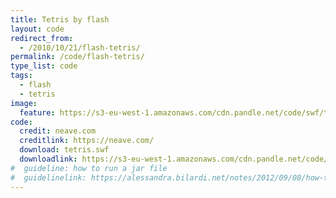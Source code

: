 ```yaml
---
title: Tetris by flash
layout: code
redirect_from:
  - /2010/10/21/flash-tetris/
permalink: /code/flash-tetris/
type_list: code
tags:
  - flash
  - tetris
image:
  feature: https://s3-eu-west-1.amazonaws.com/cdn.pandle.net/code/swf/tetris.png
code:
  credit: neave.com
  creditlink: https://neave.com/
  download: tetris.swf
  downloadlink: https://s3-eu-west-1.amazonaws.com/cdn.pandle.net/code/swf/tetris.swf
#  guideline: how to run a jar file
#  guidelinelink: https://alessandra.bilardi.net/notes/2012/09/08/how-to-create-and-run-a-jar-file/
---
```

